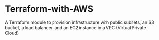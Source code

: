 # Terraform-with-AWS
A Terraform module to provision infrastructure with public subnets, an S3 bucket, a load balancer, and an EC2 instance in a VPC (Virtual Private Cloud)
